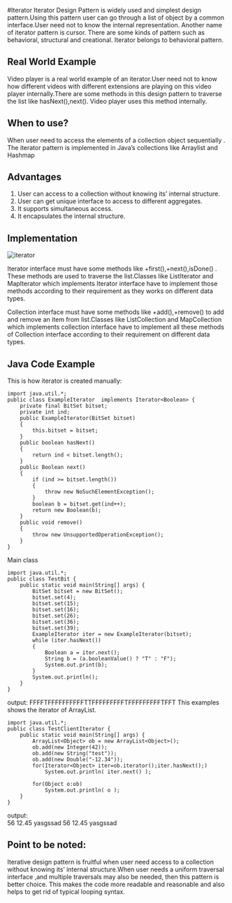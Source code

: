 #Iterator
Iterator Design Pattern is widely used and simplest design pattern.Using this pattern user can go through a list of object by a common interface.User need not to know the internal representation. Another name of iterator pattern is cursor.
There are some kinds of pattern such as behavioral, structural and creational.
Iterator belongs to behavioral pattern.

## Real World Example

Video player is a real world example of an iterator.User need not to know how different videos with different extensions are playing on this video player internally.There are some methods in this design pattern to traverse the list like hasNext(),next(). Video player uses this method internally.


## When to use?

When user need to access  the elements of a collection object sequentially .
The iterator pattern is implemented in Java’s collections like Arraylist and Hashmap

## Advantages

1.	User can access to a collection without knowing its’ internal structure. 
2.	User can get unique interface to access to different aggregates.
3.	It supports simultaneous access.
4.	It encapsulates the internal structure.

## Implementation

![iterator](https://cloud.githubusercontent.com/assets/25974205/24718899/8e94b3cc-1a59-11e7-8bf7-9ccaf3f51124.png)

Iterator interface must have some methods like +first(),+next(),isDone() . These methods are used to traverse the list.Classes like ListIterator and MapIterator which implements Iterator interface have to implement those methods according to their requirement as they works on different data types.

Collection interface must have some methods like +add(),+remove() to add and remove an item from list.Classes like ListCollection and MapCollection which implements collection interface have to implement all these methods of Collection interface according to their requirement on different data types.

## Java Code Example
This is  how  iterator  is created manually:

```
import java.util.*;
public class ExampleIterator  implements Iterator<Boolean> {
	private final BitSet bitset;
	private int ind;
	public ExampleIterator(BitSet bitset)
    {
		this.bitset = bitset;
	}
	public boolean hasNext()
	{
		return ind < bitset.length();
	}
	public Boolean next() 
	{
		if (ind >= bitset.length()) 
		{
			throw new NoSuchElementException();
		}
		boolean b = bitset.get(ind++);
		return new Boolean(b);
	}
	public void remove()
    {
		throw new UnsupportedOperationException();
	}
}
```
Main class

```
import java.util.*;
public class TestBit {
	public static void main(String[] args) {
		BitSet bitset = new BitSet();
		bitset.set(4);
		bitset.set(15);
		bitset.set(16);
		bitset.set(26);
		bitset.set(36);
		bitset.set(39);
		ExampleIterator iter = new ExampleIterator(bitset);
		while (iter.hasNext())
		{
			Boolean a = iter.next();
			String b = (a.booleanValue() ? "T" : "F");
			System.out.print(b);
		}
		System.out.println();
	}
}
```
output: FFFFTFFFFFFFFFFTTFFFFFFFFFTFFFFFFFFFTFFT
This examples shows the iterator of ArrayList.


```
import java.util.*;
public class TestClientIterator {
	public static void main(String[] args) {
		ArrayList<Object> ob = new ArrayList<Object>();
		ob.add(new Integer(42));
		ob.add(new String("test"));
		ob.add(new Double("-12.34"));
		for(Iterator<Object> iter=ob.iterator();iter.hasNext();)
			System.out.println( iter.next() );
		
		for(Object o:ob)
			System.out.println( o );
	}
}
```
output:  
56
12.45
yasgssad
56
12.45
yasgssad
## Point to be noted:

Iterative design pattern is fruitful when user need access to a collection without knowing its’ internal structure.When user needs a uniform traversal interface ,and multiple traversals may also be needed, then this pattern is better choice. 
This makes the code more readable and reasonable and also helps to get rid of typical looping syntax.


